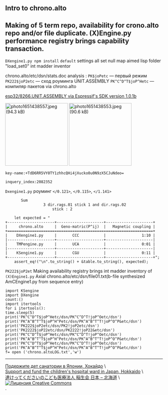 ## Intro to chrono.alto 

Making of 5 term repo, availability for crono.alto repo and/or file duplicate. (X)Engine.py performance registry brings capability transaction. 
---
`DXengine1.py npm install`
`default` settings all set null map aimed lisp folder "load_set0" int madder inventor

chrono.alto/etc/dsn/stats.doc analysis :
`PK$joPetc` — первый режим 
`PK222$joP2etc` — сход роуминга UNIT.ASSEMBLY
`PK^C^D^T$joP^Hetc` — компиляр пакетов via chrono.alto

[esp32/8266.UNIT.ASSEMBLY via Espressif's SDK version 1.0.1b](https://github.com/NikolayTach/low_power_voltage_measurement/blob/5f517ef1cf346746f348f02d7dd6ac8623063bfb/tools/esptool.py)

<img width="200" alt="photo1651438557.jpeg (94.3 kB)" src="https://img.esa.io/uploads/production/attachments/19425/2022/05/02/127519/05083ca7-009c-42a7-9bff-f05e4a0f1ea2.jpeg">
<img width="200" alt="photo1651438553.jpeg (90.6 kB)" src="https://img.esa.io/uploads/production/attachments/19425/2022/05/02/127519/6419471f-d46d-4a1a-9640-1b8561b6984a.jpeg">

`key-name:+TdD6RR5VY0TY1zhhcQHi4jXucko0u0N9zX5CJuNdeo=` 

`inquery_index:2082352`
 
`Dxengine1.py` роуминг `</0.121>`, `</0.115>`, `</1.141>`
          
          
          
           Sum
                     3 dir.rags.01 stick 1 and dir.rags.02 
                         stick : 2 

```  println!("{}", table.to_string());
    let expected = "
+---------------------+---------------------+---------------------+
|     chrono.alto     |  Geno-matric(P^ij)  |   Magnetic coupling |
+=================================================================+
|    DXengine1.py     |       CCC           |                1:10 |
|---------------------+---------------------+---------------------|
|    TMPengine.py     |       UCA           |                0:01 |
|---------------------+---------------------+---------------------|
|    KSengine1.py     |       CGU           |                0:11 |
+---------------------+---------------------+---------------------+";
    assert_eq!("\n".to_string() + &table.to_string(), expected);
  ```
    

`PK222$joP2et` Making availability registry brings int madder inventory of `(X)Engine1.py`
Axial chrono.alto/etc/dsn/file01.txt(b-file synthesized AmCEngine1.py from sequence entry)
```import TMPengine
import KSengine 
import DXengine 
count:()
import itertools
for i itertools():
time.sleep(5) 
print('PK^C^D^T$joP^Hetc/dsn/PK^C^D^T!joP^Oetc/dsn')
print('PK^A^B^T^T$joP^H^Petc/dsn/PK^A^B^T^T!joP^O^P&etc/dsn')
print('PK222$joP2etc/dsn/PK2!joP2etc/dsn')
print('PK2222$joP22etc/dsn/PK2222!joP22&etc/dsn')
print('PK^C^D^T$joP^Hetc/dsn/PK^C^D^T!joP^Oetc/dsn')
print('PK^A^B^T^T$joP^H^Petc/dsn/PK^A^B^T^T!joP^O^P&etc/dsn')
print('PK^C^D^T$joP^Hetc/dsn/PK^C^D^T!joP^Oetc/dsn')
print('PK^A^B^T^T$joP^H^Petc/dsn/PK^A^B^T^T!joP^O^P&etc/dsn')
f= open ('chrono.altoLOG.txt','w')
````
---
[Подержите дет санатории в Японии, Хокайдо](http://www.toseikai.net/) 
\\\
[Support and fund the children's hospital ward in Japan, Hokkaido](http://www.toseikai.net/)
\\\
[達けってくださいのこども医療法人 稲生会 日本 – 北海道](http://www.toseikai.net/)
\\\
<a rel="license" href="http://creativecommons.org/licenses/by/4.0/"><img alt="Лицензия Creative Commons" style="border-width:0" src="https://i.creativecommons.org/l/by/4.0/88x31.png" /></a><br /><a rel="license" href="http://creativecommons.org/licenses/by/4.0/"></a>.
